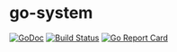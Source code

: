 # go-system

[![GoDoc](https://godoc.org/github.com/unjx-de/go-system?status.svg)](https://godoc.org/github.com/unjx-de/go-system)
[![Build Status](https://build.unjx.de/buildStatus/icon?job=go-system%2Fmain)](https://build.unjx.de/job/go-system/job/main/)
[![Go Report Card](https://goreportcard.com/badge/github.com/unjx-de/go-system)](https://goreportcard.com/report/github.com/unjx-de/go-system)

